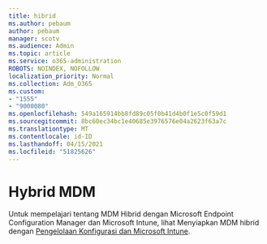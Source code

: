 ```yaml
---
title: hibrid
ms.author: pebaum
author: pebaum
manager: scotv
ms.audience: Admin
ms.topic: article
ms.service: o365-administration
ROBOTS: NOINDEX, NOFOLLOW
localization_priority: Normal
ms.collection: Adm_O365
ms.custom:
- "1555"
- "9000080"
ms.openlocfilehash: 549a165914bb8fd89c05f0b41d4b0f1e5c0f59d1
ms.sourcegitcommit: 8bc60ec34bc1e40685e3976576e04a2623f63a7c
ms.translationtype: MT
ms.contentlocale: id-ID
ms.lasthandoff: 04/15/2021
ms.locfileid: "51825626"
---
```

# <a name="hybrid-mdm"></a>Hybrid MDM

Untuk mempelajari tentang MDM Hibrid dengan Microsoft Endpoint Configuration Manager dan Microsoft Intune, lihat Menyiapkan MDM hibrid dengan [Pengelolaan Konfigurasi dan Microsoft Intune](https://docs.microsoft.com/configmgr/mdm/deploy-use/setup-hybrid-mdm).